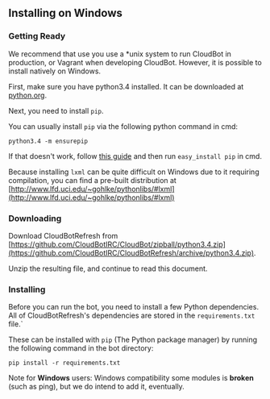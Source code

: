 ## Installing on Windows

### Getting Ready

We recommend that use you use a *unix system to run CloudBot in production, or Vagrant when developing CloudBot. However, it is possible to install natively on Windows.

First, make sure you have python3.4 installed. It can be downloaded at [python.org](https://www.python.org/downloads/release/python-341/).

Next, you need to install `pip`.

You can usually install `pip` via the following python command in cmd:
```
python3.4 -m ensurepip
```

If that doesn't work, follow [this guide](http://simpledeveloper.com/how-to-install-easy_install/) and then run `easy_install pip` in cmd.

Because installing `lxml` can be quite difficult on Windows due to it requiring compilation, you can find a pre-built distribution at [http://www.lfd.uci.edu/~gohlke/pythonlibs/#lxml](http://www.lfd.uci.edu/~gohlke/pythonlibs/#lxml)

### Downloading

Download CloudBotRefresh from [https://github.com/CloudBotIRC/CloudBot/zipball/python3.4.zip](https://github.com/CloudBotIRC/CloudBotRefresh/archive/python3.4.zip).

Unzip the resulting file, and continue to read this document.

### Installing

Before you can run the bot, you need to install a few Python dependencies. All of CloudBotRefresh's dependencies are stored in the `requirements.txt` file.`

These can be installed with `pip` (The Python package manager) by running the following command in the bot directory:

    pip install -r requirements.txt

Note for **Windows** users: Windows compatibility some modules is **broken** (such as ping), but we do intend to add it, eventually.
